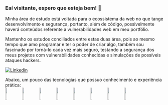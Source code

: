 
### Eaí visitante, espero que esteja bem! 👋 <br>

Minha área de estudo está voltada para o ecossistema da web no que tange desenvolvimento e segurança, portanto, além de código, possivelmente haverá conteúdos referente a vulnerabilidades web em meu portfólio.

Mantenho os estudos conciliados entre estas duas área, pois ao mesmo tempo que amo programar e ter o poder de criar algo, também sou fascinado por torná-lo cada vez mais seguro, testando a segurança dos meus projetos com vulnerabilidades conhecidas e simulações de possíveis ataques hackers.


[![Linkedin](https://img.shields.io/badge/-LinkedIn-blue?style=flat&logo=Linkedin&logoColor=white)](https://www.linkedin.com/in/v-jorge-neto/)


Abaixo, um pouco das tecnologias que possuo conhecimento e experiência prática:<br>
<code><img width="10%" src="https://www.vectorlogo.zone/logos/javascript/javascript-ar21.svg"></code>
<code><img width="10%" src="https://www.vectorlogo.zone/logos/python/python-ar21.svg"></code>
<code><img width="10%" src="https://www.vectorlogo.zone/logos/w3_html5/w3_html5-ar21.svg"></code>
<code><img width="10%" src="https://www.vectorlogo.zone/logos/w3_css/w3_css-ar21.svg"></code>
<code><img width="10%" src="https://www.vectorlogo.zone/logos/git-scm/git-scm-ar21.svg"></code>
<code><img width="10%" src="https://www.vectorlogo.zone/logos/github/github-ar21.svg"></code>
<code><img width="10%" src="https://www.vectorlogo.zone/logos/reactjs/reactjs-ar21.svg"></code>
<code><img width="10%" src="https://www.vectorlogo.zone/logos/nodejs/nodejs-horizontal.svg"></code>
<br />
